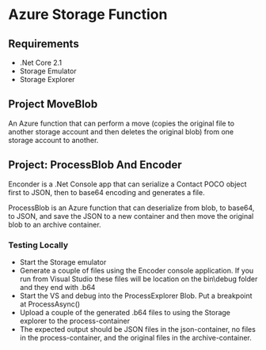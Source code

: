# Azure Storage Function

## Requirements

- .Net Core 2.1
- Storage Emulator
- Storage Explorer

## Project MoveBlob

An Azure function that can perform a move (copies the original file to another storage account and then deletes the original blob) from one storage account to another.

## Project: ProcessBlob And Encoder

Enconder is a .Net Console app that can serialize a Contact POCO object first to JSON, then to base64 encoding and generates a file.

ProcessBlob is an Azure function that can deserialize from blob, to base64, to JSON, and save the JSON to a new container and then move the original blob to an archive container.

### Testing Locally

- Start the Storage emulator
- Generate a couple of files using the Encoder console application. If you run from Visual Studio these files will be location on the bin\debug folder and they end with .b64
- Start the VS and debug into the ProcessExplorer Blob. Put a breakpoint at ProcessAsync()
- Upload a couple of the generated .b64 files to using the Storage explorer to the process-container
- The expected output should be JSON files in the json-container, no files in the process-container, and the original files in the archive-container.
